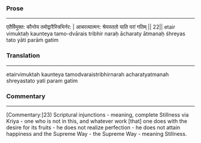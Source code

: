 ### Prose 
 --- 
एतैर्विमुक्त: कौन्तेय तमोद्वारैस्त्रिभिर्नर: |
आचरत्यात्मन: श्रेयस्ततो याति परां गतिम् || 22||
etair vimuktaḥ kaunteya tamo-dvārais tribhir naraḥ
ācharaty ātmanaḥ śhreyas tato yāti parāṁ gatim

### Translation 
 --- 
etairvimuktah kaunteya tamodvaraistribhirnarah acharatyatmanah shreyastato yati param gatim

### Commentary 
 --- 
[Commentary:]23) Scriptural injunctions - meaning, complete Stillness via Kriya - one who is not in this, and whatever work [that] one does with the desire for its fruits - he does not realize perfection - he does not attain happiness and the Supreme Way - the Supreme Way - meaning Stillness.